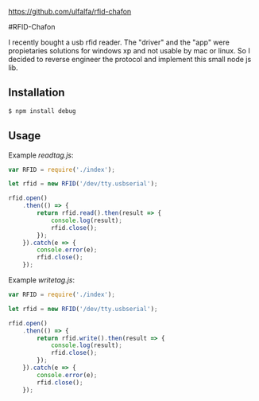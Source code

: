 https://github.com/ulfalfa/rfid-chafon


#RFID-Chafon

I recently bought a usb rfid reader. The "driver" and the "app" were propietaries solutions for windows xp and not usable by mac or linux. So I decided to reverse engineer the protocol and implement this small node js lib.

## Installation

```bash
$ npm install debug
```

## Usage


Example _readtag.js_:

```js
var RFID = require('./index');

let rfid = new RFID('/dev/tty.usbserial');

rfid.open()
	.then(() => {
		return rfid.read().then(result => {
			console.log(result);
			rfid.close();
		});
	}).catch(e => {
		console.error(e);
		rfid.close();
	});

```

Example _writetag.js_:

```js
var RFID = require('./index');

let rfid = new RFID('/dev/tty.usbserial');

rfid.open()
	.then(() => {
		return rfid.write().then(result => {
			console.log(result);
			rfid.close();
		});
	}).catch(e => {
		console.error(e);
		rfid.close();
	});

```
